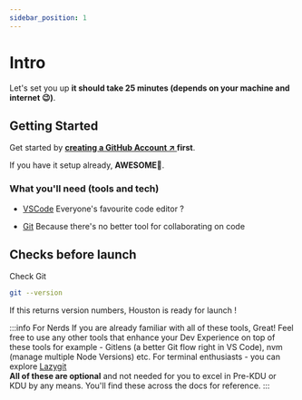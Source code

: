 ```yaml
---
sidebar_position: 1
---
```


# Intro

Let's set you up **it should take 25 minutes (depends on your machine and internet 😉)**.

## Getting Started

Get started by **[creating a GitHub Account  ↗  ](https://github.com/join) first**.

If you have it setup already, **AWESOME🤩**.

### What you'll need (tools and tech)

- [VSCode](https://code.visualstudio.com/download) Everyone's favourite code editor ?

- [Git](https://git-scm.com/downloads) Because there's no better tool for collaborating on code

## Checks before launch

Check Git

```bash
git --version
```

If this returns version numbers, Houston is ready for launch !

:::info For Nerds
If you are already familiar with all of these tools, Great!
Feel free to use any other tools that enhance your Dev Experience on top of these tools
for example - Gitlens (a better Git flow right in VS Code), nvm (manage multiple Node Versions) etc.
For terminal enthusiasts - you can explore [Lazygit](https://github.com/jesseduffield/lazygit)
<br />
**All of these are optional** and not needed for you to excel in Pre-KDU or KDU by any means. You'll find these across the docs for reference.
:::
